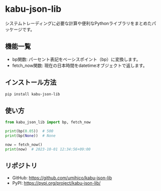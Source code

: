 # kabu-json-lib

システムトレーディングに必要な計算や便利なPythonライブラリをまとめたパッケージです。

## 機能一覧
- bp関数: パーセント表記をベーシスポイント（bp）に変換します。
- fetch_now関数: 現在の日本時間をdatetimeオブジェクトで返します。

## インストール方法
```bash
pip install kabu-json-lib
```

## 使い方
```python
from kabu_json_lib import bp, fetch_now

print(bp(0.05))  # 500
print(bp(None))  # None

now = fetch_now()
print(now)  # 2023-10-01 12:34:56+09:00
```

## リポジトリ
- GitHub: https://github.com/umihico/kabu-json-lib
- PyPI: https://pypi.org/project/kabu-json-lib/
